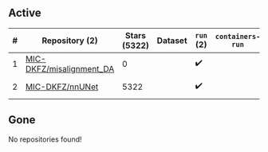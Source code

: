 ## Active
| # | Repository (2) | Stars (5322) | Dataset | `run` (2) | `containers-run` | Last Modified |
| --- | --- | --- | --- | --- | --- | --- |
| 1 | [MIC-DKFZ/misalignment_DA](https://github.com/MIC-DKFZ/misalignment_DA) | 0 |  | :heavy_check_mark: |  | 2024-03-01 10:16:52+00:00 |
| 2 | [MIC-DKFZ/nnUNet](https://github.com/MIC-DKFZ/nnUNet) | 5322 |  | :heavy_check_mark: |  | 2024-06-28 15:42:03+00:00 |

## Gone
No repositories found!
